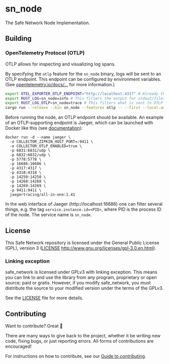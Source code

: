 # sn_node

The Safe Network Node Implementation.

## Building

### OpenTelemetry Protocol (OTLP)

OTLP allows for inspecting and visualizing log spans.

By specifying the `otlp` feature for the `sn_node` binary, logs will be sent to an OTLP endpoint. This endpoint can be configured by environment variables. (See [opentelemetry.io/docs/...](https://opentelemetry.io/docs/reference/specification/protocol/exporter/) for more information.)

```sh
export OTEL_EXPORTER_OTLP_ENDPOINT="http://localhost:4317" # Already the default
export RUST_LOG=sn_node=info # This filters the output for stdout/files, not OTLP
export RUST_LOG_OTLP=sn_node=trace # This filters what is sent to OTLP endpoint 
cargo run --release --bin sn_node --features otlp -- --first --local-addr=127.0.0.1:0
```

Before running the node, an OTLP endpoint should be available. An example of an OTLP-supporting endpoint is Jaeger, which can be launched with Docker like this (see [documentation](https://www.jaegertracing.io/docs/1.42/getting-started/#all-in-one)):
```
docker run -d --name jaeger \
  -e COLLECTOR_ZIPKIN_HOST_PORT=:9411 \
  -e COLLECTOR_OTLP_ENABLED=true \
  -p 6831:6831/udp \
  -p 6832:6832/udp \
  -p 5778:5778 \
  -p 16686:16686 \
  -p 4317:4317 \
  -p 4318:4318 \
  -p 14250:14250 \
  -p 14268:14268 \
  -p 14269:14269 \
  -p 9411:9411 \
  jaegertracing/all-in-one:1.41
```

In the web interface of Jaeger (http://localhost:16686) one can filter several things, e.g. the tag `service.instance.id=<PID>`, where PID is the process ID of the node. The service name is `sn_node`.

## License

This Safe Network repository is licensed under the General Public License (GPL), version 3 ([LICENSE](LICENSE) http://www.gnu.org/licenses/gpl-3.0.en.html).

### Linking exception

safe_network is licensed under GPLv3 with linking exception. This means you can link to and use the library from any program, proprietary or open source; paid or gratis. However, if you modify safe_network, you must distribute the source to your modified version under the terms of the GPLv3.

See the [LICENSE](LICENSE) file for more details.

## Contributing

Want to contribute? Great :tada:

There are many ways to give back to the project, whether it be writing new code, fixing bugs, or just reporting errors. All forms of contributions are encouraged!

For instructions on how to contribute, see our [Guide to contributing](https://github.com/maidsafe/QA/blob/master/CONTRIBUTING.md).
